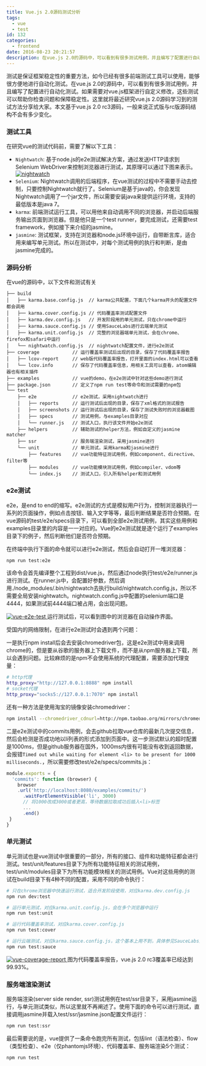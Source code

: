 ```yaml
---
title: Vue.js 2.0源码测试分析
tags:
  - vue
  - test
id: 132
categories:
  - frontend
date: 2016-08-23 20:21:57
description: 在vue.js 2.0的源码中，可以看到有很多测试用例，并且编写了配置进行自动化测试。本文介绍了nightwatch、karma、jasmine等测试工具，以及vue.js如何使用它们进行e2e测试、单元测试和服务端渲染测试，并对相关源码结构进行了分析，阐述了该部分代码文件之间的关系。
---
```


测试是保证框架稳定性的重要方法，如今已经有很多前端测试工具可以使用，能够很方便地进行自动化测试。在vue.js 2.0的源码中，可以看到有很多测试用例，并且编写了配置进行自动化测试。如果需要对vue.js框架进行自定义修改，这些测试可以帮助你检查问题和保障稳定性。这里就将最近研究vue.js 2.0源码学习到的测试方法分享给大家。本文基于vue.js 2.0 rc3源码，一般来说正式版与rc版源码结构不会有多少变化。

### 测试工具

在研究vue的测试代码前，需要了解以下工具：

* `Nightwatch`: 基于node.js的e2e测试解决方案，通过发送HTTP请求到Selenium WebDriver来控制浏览器进行测试，其原理可以通过下图来表示。[![nightwatch](https://cdn.imyzf.com/img/blog/2016/vuejs-2-test-analysis/nightwatch.png)](https://cdn.imyzf.com/img/blog/2016/vuejs-2-test-analysis/nightwatch.png)
* `Selenium`: Nightwatch调用的后端程序，在vue测试的过程中不需要手动去控制，只要控制Nightwatch就行了。Selenium是基于java的，你会发现Nightwatch调用了一个jar文件，所以需要安装java来提供运行环境，支持的最低版本是java 7。
* `karma`: 前端测试运行工具，可以用他来自动调用不同的浏览器，并启动后端服务输出页面到浏览器。但是他只是一个test runner，要完成测试，还需要test framework，例如接下来介绍的jasmine。
* `jasmine`: 测试框架，支持在浏览器和node.js环境中运行，自带断言库，适合用来编写单元测试。所以在测试中，对每个测试用例的执行和判断，是由jasmine完成的。

### 源码分析

在vue的源码中，以下文件和测试有关

```
├── build
│   ├── karma.base.config.js  // karma公共配置，下面几个karma开头的配置文件都会调用
│   ├── karma.cover.config.js // 代码覆盖率测试配置文件
│   ├── karma.dev.config.js   // 开发阶段用的单元测试，只在chrome中运行
│   ├── karma.sauce.config.js // 使用SauceLabs进行云端单元测试
│   ├── karma.unit.config.js  // 完整的浏览器端单元测试，会在chrome、firefox和safari中运行
│   └── nightwatch.config.js  // nightwatch配置文件，进行e2e测试
├── coverage            // 运行覆盖率测试后出现的目录，保存了代码覆盖率报告
│   ├── lcov-report     // web版代码覆盖率报告，打开里面的index.html可以查看
│   └── lcov.info       // 保存了代码覆盖率信息，用相关工具可以查看，atom编辑器也有相关插件
├── examples            // vue的demo，在e2e测试中针对这些demo进行测试
├── package.json        // 定义了npm run test等命令和测试需要的npm包
└── test
    ├── e2e             // e2e测试，采用nightwatch进行
    │   ├── reports     // 运行测试后出现的目录，保存了xml格式的测试报告
    │   ├── screenshots // 运行测试后出现的目录，保存了测试失败时的浏览器截图
    │   ├── specs       // 测试用例，与examples目录对应
    │   └── runner.js   // 测试入口，执行该文件开始e2e测试
    ├── helpers         // 辅助测试的helper方法，例如自定义的jasmine matcher
    ├── ssr             // 服务端渲染测试，采用jasmine进行
    └── unit            // 单元测试，采用karma和jasmine进行
        ├── features    // vue功能特征测试用例，例如component、directive、filter等
        ├── modules     // vue功能模块测试用例，例如compiler、vdom等
        └── index.js    // 测试入口，引入所有helper和测试用例
```

### e2e测试

e2e，是end to end的缩写。e2e测试的方式是模拟用户行为，控制浏览器执行一系列的页面操作，例如点击按钮、输入文字等等，最后判断结果是否符合预期。在vue源码的test/e2e/specs目录下，可以看到全部e2e测试用例，其实这些用例和examples目录里的内容是一一对应的。Vue的e2e测试就是逐个运行了examples目录下的例子，然后判断他们是否符合预期。

在终端中执行下面的命令就可以进行e2e测试，然后会自动打开一堆浏览器：

```bash
npm run test:e2e
```

该命令会首先编译整个工程到dist/vue.js，然后通过node执行test/e2e/runner.js进行测试。在runner.js中，会配置好参数，然后调用./node_modules/.bin/nightwatch去执行build/nightwatch.config.js，所以不需要全局安装nightwatch。nightwatch.config.js中配置的selenium端口是4444，如果测试前4444端口被占用，会出现问题。

[![vue-e2e-test](https://cdn.imyzf.com/img/blog/2016/vuejs-2-test-analysis/vue-e2e-test.jpg)
](https://cdn.imyzf.com/img/blog/2016/vuejs-2-test-analysis/vue-e2e-test.jpg)运行测试后，可以看到图中的浏览器在自动操作界面。

受国内的网络限制，在进行e2e测试时会遇到两个问题：

一是执行npm install后会去安装chromedriver包，这是e2e测试中用来调用chrome的，但是要从谷歌的服务器上下载文件，而不是从npm服务器上下载，所以会遇到问题。比较麻烦的是npm不会使用系统的代理配置，需要添加代理变量：

```bash
# http代理
http_proxy="http://127.0.0.1:8888" npm install
# socket代理
http_proxy="socks5://127.0.0.1:7070" npm install
```

还有一种方法是使用淘宝的镜像安装chromedriver：

```bash
npm install --chromedriver_cdnurl=http://npm.taobao.org/mirrors/chromedriver
```

二是e2e测试中的commits用例，会去github拉取vue仓库的最新几次提交信息，然后会检测是否成功地以li列表的形式添加到页面中。这一步测试默认的超时配置是1000ms，但是github服务器在国外，1000ms内很有可能没有收到返回数据，会报错`Timed out while waiting for element <li> to be present for 1000 milliseconds.`，所以需要修改test/e2e/specs/commits.js：

```javascript
module.exports = {
  'commits': function (browser) {
    browser
    .url('http://localhost:8080/examples/commits/')
      .waitForElementVisible('li', 3000)
      // 将1000改成3000或者更高，等待数据拉取成功后插入<li>标签
      ...
      .end()
 }
}
```

### 单元测试

单元测试也是vue测试中很重要的一部分，所有的接口、组件和功能特征都会进行测试。test/unit/features目录下为所有功能特征相关的测试用例，test/unit/modules目录下为所有功能模块相关的测试用例。Vue对这些用例的测试在build目录下有4种不同的配置，采用不同的命令执行：

```bash
# 只在chrome浏览器中快速运行测试，适合开发阶段使用，对应karma.dev.config.js
npm run dev:test

# 运行单元测试，对应karma.unit.config.js，会在多个浏览器中运行
npm run test:unit

# 运行代码覆盖率测试，对应karma.cover.config.js
npm run test:cover

# 运行云端测试，对应karma.sauce.config.js，这个基本上用不到，具体参见SauceLabs网站
npm run test:sauce
```

[![vue-coverage-report](https://cdn.imyzf.com/img/blog/2016/vuejs-2-test-analysis/vue-coverage-report.jpg)
](https://cdn.imyzf.com/img/blog/2016/vuejs-2-test-analysis/vue-coverage-report.jpg)图为代码覆盖率报告，vue.js 2.0 rc3覆盖率已经达到99.93%。

### 服务端渲染测试

服务端渲染(server side render, ssr)测试用例在test/ssr目录下，采用jasmine运行，与单元测试类似，所以这里就不再阐述了。使用下面的命令可以进行测试，直接调用jasmine并载入test/ssr/jasmine.json配置文件运行：

```bash
npm run test:ssr
```

最后需要说的是，vue提供了一条命令跑完所有测试，包括lint（语法检查）、flow（类型检查）、e2e（仅phantomjs环境）、代码覆盖率、服务端渲染5个测试：

```bash
npm run test
```
